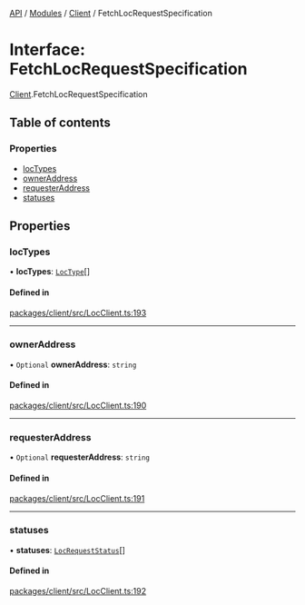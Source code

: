 [API](../API.md) / [Modules](../modules.md) / [Client](../modules/Client.md) / FetchLocRequestSpecification

# Interface: FetchLocRequestSpecification

[Client](../modules/Client.md).FetchLocRequestSpecification

## Table of contents

### Properties

- [locTypes](Client.FetchLocRequestSpecification.md#loctypes)
- [ownerAddress](Client.FetchLocRequestSpecification.md#owneraddress)
- [requesterAddress](Client.FetchLocRequestSpecification.md#requesteraddress)
- [statuses](Client.FetchLocRequestSpecification.md#statuses)

## Properties

### locTypes

• **locTypes**: [`LocType`](../modules/Node_API.md#loctype)[]

#### Defined in

[packages/client/src/LocClient.ts:193](https://github.com/logion-network/logion-api/blob/main/packages/client/src/LocClient.ts#L193)

___

### ownerAddress

• `Optional` **ownerAddress**: `string`

#### Defined in

[packages/client/src/LocClient.ts:190](https://github.com/logion-network/logion-api/blob/main/packages/client/src/LocClient.ts#L190)

___

### requesterAddress

• `Optional` **requesterAddress**: `string`

#### Defined in

[packages/client/src/LocClient.ts:191](https://github.com/logion-network/logion-api/blob/main/packages/client/src/LocClient.ts#L191)

___

### statuses

• **statuses**: [`LocRequestStatus`](../modules/Client.md#locrequeststatus)[]

#### Defined in

[packages/client/src/LocClient.ts:192](https://github.com/logion-network/logion-api/blob/main/packages/client/src/LocClient.ts#L192)
